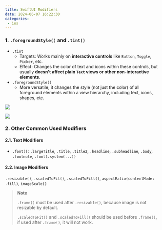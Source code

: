 ```yaml
---
title: SwiftUI Modifiers
date: 2024-06-07 16:22:30
categories:
 - ios
---
```


### 1. `.foregroundStyle()` and `.tint()`

- `.tint`
  - Targets: Works mainly on **interactive controls** like `Button`, `Toggle`, `Picker`, etc.
  - Effect: Changes the color of text and icons within these controls, but usually **doesn't affect plain `Text` views or other non-interactive elements**.
- `.foregroundStyle()`
  - More versatile, it changes the style (not just the color) of all foreground elements within a view hierarchy, including text, icons, shapes, etc. 

![](https://pub-2a6758f3b2d64ef5bb71ba1601101d35.r2.dev/blogs/2024/06/b68b2b854568f35c371b5e1d22b60231.jpg)

![](https://pub-2a6758f3b2d64ef5bb71ba1601101d35.r2.dev/blogs/2024/06/918b49e2021b1534f1274e732efe1522.jpg)

### 2. Other Common Used Modifiers

#### 2.1. Text Modifiers

- `.font()`: `.largeTitle`, `.title`, `.title2`, `.headline`, `.subheadline`, `.body`, `.footnote`, `.font(.system(...))`

#### 2.2. Image Modifiers

`.resizable()`, `.scaledToFit()`, `.scaledToFill()`, `aspectRatio(contentMode: .fill)`, `imageScale()`

> **Note**
>
> `.frame()` must be used after `.resizable()`, because image is not resizable by default. 
>
> `.scaledToFit()` and `.scaledToFill()` should be used before `.frame()`, if used after `.frame()`, it will not work. 

